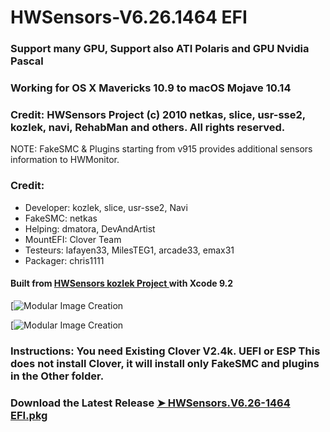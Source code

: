 # HWSensors-V6.26.1464 EFI

### Support many GPU, Support also ATI Polaris and GPU Nvidia Pascal

### Working for OS X Mavericks 10.9 to macOS Mojave 10.14

### Credit: HWSensors Project (c) 2010 netkas, slice, usr-sse2, kozlek, navi, RehabMan and others. All rights reserved.
NOTE: FakeSMC & Plugins starting from v915 provides additional sensors information to HWMonitor.

### Credit:
- Developer: kozlek, slice, usr-sse2, Navi
- FakeSMC: netkas
- Helping: dmatora, DevAndArtist
- MountEFI: Clover Team
- Testeurs: lafayen33, MilesTEG1, arcade33, emax31
- Packager: chris1111

#### Built from [HWSensors kozlek Project ](https://github.com/kozlek/HWSensors) with Xcode 9.2

[![Modular Image Creation](https://i62.servimg.com/u/f62/18/50/18/69/captu403.png)

[![Modular Image Creation](https://i62.servimg.com/u/f62/18/50/18/69/encapt10.png)
  

### Instructions: You need Existing Clover V2.4k. UEFI or ESP This does not install Clover, it will install only FakeSMC and plugins in the Other folder.

### Download the Latest Release [➤ HWSensors.V6.26-1464 EFI.pkg ](https://github.com/chris1111/HWSensors-V6.26.1463-EFI/releases/tag/V1.2)
